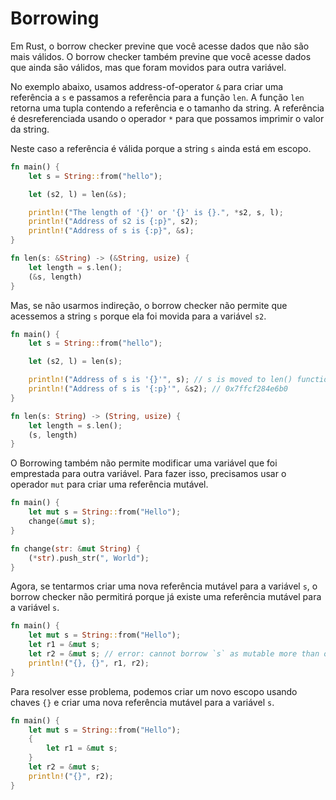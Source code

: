 # Borrowing

Em Rust, o borrow checker previne que você acesse dados que não são mais válidos. O borrow checker também previne que você acesse dados que ainda são válidos, mas que foram movidos para outra variável.

No exemplo abaixo, usamos address-of-operator `&` para criar uma referência a `s` e passamos a referência para a função `len`. A função `len` retorna uma tupla contendo a referência e o tamanho da string. A referência é desreferenciada usando o operador `*` para que possamos imprimir o valor da string.

Neste caso a referência é válida porque a string `s` ainda está em escopo.

```rust
fn main() {
    let s = String::from("hello");

    let (s2, l) = len(&s);

    println!("The length of '{}' or '{}' is {}.", *s2, s, l);
    println!("Address of s2 is {:p}", s2);
    println!("Address of s is {:p}", &s);
}

fn len(s: &String) -> (&String, usize) {
    let length = s.len();
    (&s, length)
}
```

Mas, se não usarmos indireção, o borrow checker não permite que acessemos a string `s` porque ela foi movida para a variável `s2`.

```rust
fn main() {
    let s = String::from("hello");

    let (s2, l) = len(s);

    println!("Address of s is '{}'", s); // s is moved to len() function
    println!("Address of s is '{:p}'", &s2); // 0x7ffcf284e6b0
}

fn len(s: String) -> (String, usize) {
    let length = s.len();
    (s, length)
}
```

O Borrowing também não permite modificar uma variável que foi emprestada para outra variável. Para fazer isso, precisamos usar o operador `mut` para criar uma referência mutável.

```rust
fn main() {
    let mut s = String::from("Hello");
    change(&mut s);
}

fn change(str: &mut String) {
    (*str).push_str(", World");
}
```

Agora, se tentarmos criar uma nova referência mutável para a variável `s`, o borrow checker não permitirá porque já existe uma referência mutável para a variável `s`.

```rust
fn main() {
    let mut s = String::from("Hello");
    let r1 = &mut s;
    let r2 = &mut s; // error: cannot borrow `s` as mutable more than once at a time
    println!("{}, {}", r1, r2);
}
```

Para resolver esse problema, podemos criar um novo escopo usando chaves `{}` e criar uma nova referência mutável para a variável `s`.

```rust
fn main() {
    let mut s = String::from("Hello");
    {
        let r1 = &mut s;
    }
    let r2 = &mut s;
    println!("{}", r2);
}
```
